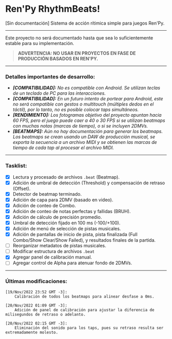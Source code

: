 # Ren'Py RhythmBeats!
[Sin documentación]
Sistema de acción rítimica simple para juegos Ren'Py.

---

Este proyecto no será documentado hasta que sea lo suficientemente estable para su implementación.

> **ADVERTENCIA: NO USAR EN PROYECTOS EN FASE DE PRODUCCIÓN BASADOS EN REN'PY.**

---
### Detalles importantes de desarrollo:
* _**[COMPATIBILIDAD]:** No es compatible con Android. Se utilizan teclas de un teclado de PC para las interacciones._
* _**[COMPATIBILIDAD]:** En un futuro intento de portear para Android, este no será compatible con gestos o multitouch (múltiples dedos en el táctil), por lo tanto, no es posible colocar taps simultáneos._
* _**[RENDIMIENTO]:** Los fotogramas objetivo del proyecto apuntan hacia 60 FPS, pero el juego puede caer a 40 o 30 FPS si se utilizan beatmaps con muchas notas (marcas de tiempo), o si se incluyen 2DMVs._
* _**[BEATMAPS]:** Aún no hay documentación para generar los beatmaps. Los beatmaps se crean usando un DAW de producción musical, se exporta la secuencia a un archivo MIDI y se obtienen las marcas de tiempo de cada tap al procesar el archivo MIDI._

---
### Tasklist:
- [x] Lectura y procesado de archivos `.beat` (Beatmap).
- [x] Adición de umbral de detección (Threshold) y compensación de retraso (Offset).
- [x] Detector de beatmap terminado.
- [x] Adición de capa para 2DMV (basado en video).
- [x] Adición de conteo de Combo.
- [x] Adición de conteo de notas perfectas y fallidas (BRUH).
- [x] Adición de cálculo de precisión promedio.
- [x] Umbral de detección fijado en 100 ms (-100/+100).
- [x] Adición de menú de selección de pistas musicales.
- [x] Adición de pantallas de inicio de pista, pista finalizada (Full Combo/Show Clear/Show Failed), y resultados finales de la partida.
- [ ] Reorganizar metadatos de pistas musicales.
- [ ] Modificar estructura de archivos `.beat`
- [x] Agregar panel de calibración manual.
- [ ] Agregar control de Alpha para atenuar fondo de 2DMVs.

---
### Últimas modificaciones:
```
[19/Nov/2022 23:52 GMT -3]:
    Calibración de todos los beatmaps para alinear desfase a 0ms.
    
[20/Nov/2022 01:09 GMT -3]:
    Adición de panel de calibración para ajustar la diferencia de milisegundos de retraso o adelanto.
    
[20/Nov/2022 02:15 GMT -3]:
    Eliminación del sonido para los taps, pues su retraso resulta ser extremadamente molesto.
```
